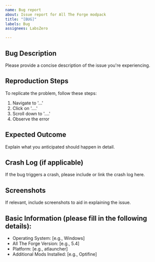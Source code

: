 ```yaml
---
name: Bug report
about: Issue report for All The Forge modpack
title: "[BUG]"
labels: Bug
assignees: LabsZero

---
```


## Bug Description
Please provide a concise description of the issue you're experiencing.

## Reproduction Steps
To replicate the problem, follow these steps:
1. Navigate to '...'
2. Click on '....'
3. Scroll down to '....'
4. Observe the error

## Expected Outcome
Explain what you anticipated should happen in detail.

## Crash Log (if applicable)
If the bug triggers a crash, please include or link the crash log here.

## Screenshots
If relevant, include screenshots to aid in explaining the issue.

## Basic Information (please fill in the following details):
 - Operating System: [e.g., Windows]
 - All The Forge Version: [e.g., 5.4]
 - Platform: [e.g., atlauncher]
 - Additional Mods Installed: [e.g., Optifine]
